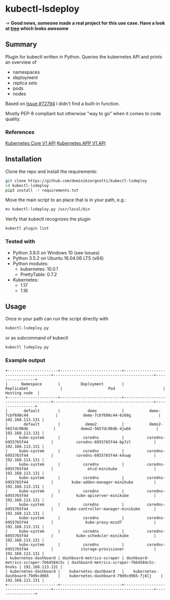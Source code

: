 # kubectl-lsdeploy

-> **Good news, someone made a real project for this use case. Have a look at [tree](https://github.com/ahmetb/kubectl-tree) which looks awesome**

## Summary
Plugin for kubectl written in Python. 
Queries the kubernetes API and prints an overview of
- namespaces
- deployment
- replica sets
- pods
- nodes

Based on [Issue #72794](https://github.com/kubernetes/kubernetes/issues/72794) I didn't find a built-in function.

Mostly PEP-8 compliant but otherwise "way to go" when it comes to code quality.

### References
[Kubernetes Core V1 API](https://github.com/kubernetes-client/python/blob/master/kubernetes/docs/CoreV1Api.md)
[Kubernetes APP V1 API](https://github.com/kubernetes-client/go/blob/master/kubernetes/docs/AppsV1beta2Api.md)


## Installation

Clone the repo and install the requirements:
```bash
git clone https://github.com/dominikzorgnotti/kubectl-lsdeploy
cd kubectl-lsdeploy
pip3 install -r requirements.txt
```
Move the main script to an place that is in your path, e.g.:
```bash
mv kubectl-lsdeploy.py /usr/local/bin
```
Verify that kubectl recognizes the plugin
```bash
kubectl plugin list
```



### Tested with
  - Python 3.8.0 on Windows 10 (see Issues)
  - Python 3.5.2 on Ubuntu 16.04.06 LTS (x64)
  - Python modules:
    - kubernetes: 10.0.1
    - PrettyTable: 0.7.2
  - Kubernetes:
    - 1.17 
    - 1.16

## Usage
Once in your path can run the script directly with

```bash
kubectl-lsdeploy.py
```
or as subcommand of kubectl
```bash
kubectl lsdeploy.py
```

### Example output
```
+----------------------+---------------------------+--------------------------------------+--------------------------------------------+-----------------+
|      Namespace       |         Deployment        |              ReplicaSet              |                    Pod                     |   Hosting node  |
+----------------------+---------------------------+--------------------------------------+--------------------------------------------+-----------------+
|       default        |            demo           |           demo-7cbf698c44            |           demo-7cbf698c44-6z68g            | 192.168.113.131 |
|       default        |           demo2           |           demo2-5657dc98db           |           demo2-5657dc98db-4jwbk           | 192.168.113.131 |
|     kube-system      |          coredns          |          coredns-6955765f44          |          coredns-6955765f44-bp7zl          | 192.168.113.131 |
|     kube-system      |          coredns          |          coredns-6955765f44          |          coredns-6955765f44-k4swp          | 192.168.113.131 |
|     kube-system      |          coredns          |          coredns-6955765f44          |               etcd-minikube                | 192.168.113.131 |
|     kube-system      |          coredns          |          coredns-6955765f44          |        kube-addon-manager-minikube         | 192.168.113.131 |
|     kube-system      |          coredns          |          coredns-6955765f44          |          kube-apiserver-minikube           | 192.168.113.131 |
|     kube-system      |          coredns          |          coredns-6955765f44          |      kube-controller-manager-minikube      | 192.168.113.131 |
|     kube-system      |          coredns          |          coredns-6955765f44          |              kube-proxy-mzzd7              | 192.168.113.131 |
|     kube-system      |          coredns          |          coredns-6955765f44          |          kube-scheduler-minikube           | 192.168.113.131 |
|     kube-system      |          coredns          |          coredns-6955765f44          |            storage-provisioner             | 192.168.113.131 |
| kubernetes-dashboard | dashboard-metrics-scraper | dashboard-metrics-scraper-7b64584c5c | dashboard-metrics-scraper-7b64584c5c-6nxks | 192.168.113.131 |
| kubernetes-dashboard |    kubernetes-dashboard   |    kubernetes-dashboard-79d9cd965    |    kubernetes-dashboard-79d9cd965-fj6lj    | 192.168.113.131 |
+----------------------+---------------------------+--------------------------------------+--------------------------------------------+-----------------+
```



